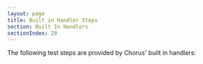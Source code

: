 ```yaml
---
layout: page
title: Built in Handler Steps
section: Built In Handlers
sectionIndex: 20
---
```


The following test steps are provided by Chorus' built in handlers:


